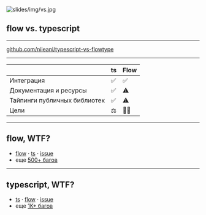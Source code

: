 ![slides/img/vs.jpg](slides/img/vs.jpg)

## flow vs. typescript

---

[github.com/niieani/typescript-vs-flowtype](https://github.com/niieani/typescript-vs-flowtype)

---

| | ts | Flow |
|-|----|------|
| Интеграция | ✅ | ✅ |
| Документация и ресурсы | ✅ | ⚠️ |
| Тайпинги публичных библиотек | ✅ | ⚠️ |
| Цели | ⚖️️ |  👨‍🎓 |️

---

## flow, WTF?

- [flow](https://flow.org/try/#0C4TwDgpgBAkgIlAvFAPAFQHwAoAeAuKNASiQ0IG4AoAYwHsA7AZ2CgEsATA+JKXExMjnJA) · [ts](http://www.typescriptlang.org/play/#code/C4TwDgpgBAkgIlAvFAPAFQHwAoAeAuKNASiQ0IG4AoAYwHsA7AZ2CgEsATA+JKXExMjnJA) · [issue](https://github.com/facebook/flow/issues/6067)
- еще [500+ багов](https://github.com/microsoft/TypeScript/issues?q=is%3Aopen+is%3Aissue+label%3ABug)

---

## typescript, WTF?

- [ts](http://www.typescriptlang.org/play/#code/GYVwdgxgLglg9mABAZwBYmMANgUwIIBOBAhgJ4A8AkgHwAUxRZAXIpQNoC6AlC+x4gG8AUIkQEcUEASS0RoxAxKk58xADoAtsQAOtGFBwbEAXmqI2AWWJRUakmAAmcDbS4AaRPsPcV8tcjgCKFp6DwAjLhMzYjYABn4AWkQwuJ9VUU0dPQMjU08ctgBGNMQuAG4hAF8gA) · [flow](https://flow.org/try/#0GYVwdgxgLglg9mABAZwBYmMANgUwIIBOBAhgJ4A8AkgHwAUxRZAXIpQNoC6AlC+x4gG8AUIkQEcUEASS0RoxAxKk58xADoAtsQAOtGFBwbEAXmqI2AWWJRUakmAAmcDbS4AaRPsPcV8tcjgCKFp6DwAjLhMzYjYABn4AWkQwuJ9VUU0dPQMjU08ctgBGNMQuAG4hAF8gA) · [issue](https://github.com/microsoft/TypeScript/issues/33664)
- еще [1K+ багов](https://github.com/microsoft/TypeScript/issues?q=is%3Aopen+is%3Aissue+label%3ABug)

